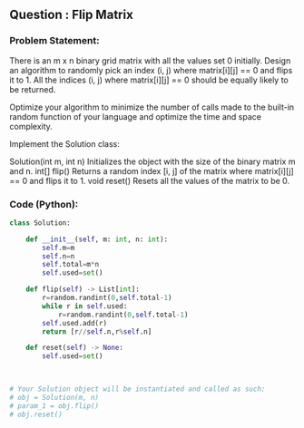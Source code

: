 ## Question : Flip Matrix

### Problem Statement:
There is an m x n binary grid matrix with all the values set 0 initially. Design an algorithm to randomly pick an index (i, j) where matrix[i][j] == 0 and flips it to 1. All the indices (i, j) where matrix[i][j] == 0 should be equally likely to be returned.

Optimize your algorithm to minimize the number of calls made to the built-in random function of your language and optimize the time and space complexity.

Implement the Solution class:

Solution(int m, int n) Initializes the object with the size of the binary matrix m and n.
int[] flip() Returns a random index [i, j] of the matrix where matrix[i][j] == 0 and flips it to 1.
void reset() Resets all the values of the matrix to be 0.

### Code (Python):
```python
class Solution:

    def __init__(self, m: int, n: int):
        self.m=m
        self.n=n
        self.total=m*n
        self.used=set()

    def flip(self) -> List[int]:
        r=random.randint(0,self.total-1)
        while r in self.used:
            r=random.randint(0,self.total-1)
        self.used.add(r)
        return [r//self.n,r%self.n]

    def reset(self) -> None:
        self.used=set()
        


# Your Solution object will be instantiated and called as such:
# obj = Solution(m, n)
# param_1 = obj.flip()
# obj.reset()
